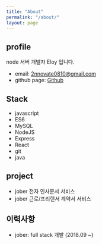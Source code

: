 ```yaml
---
title: "About"
permalink: "/about/"
layout: page
---
```


## profile

node 서버 개발자 Eloy 입니다.
 - email: 2nnovate0810@gmail.com
 - github page: [Github](https://github.com/2nnovate)

## Stack

 - javascript
 - ES6
 - MySQL
 - NodeJS
 - Express
 - React
 - git
 - java

## project

- jober 전자 인사문서 서비스
- jober 근로/프리랜서 계약서 서비스

## 이력사항

- jober: full stack 개발 (2018.09 ~)

